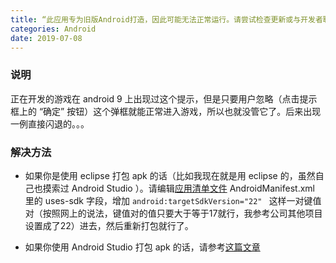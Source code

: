 ```yaml
---
title: “此应用专为旧版Android打造，因此可能无法正常运行。请尝试检查更新或与开发者联系”
categories: Android
date: 2019-07-08
---
```


### 说明
正在开发的游戏在 android 9 上出现过这个提示，但是只要用户忽略（点击提示框上的 “确定” 按钮）这个弹框就能正常进入游戏，所以也就没管它了。后来出现一例直接闪退的。。。

### 解决方法

* 如果你是使用 eclipse 打包 apk 的话（比如我现在就是用  eclipse 的，虽然自己也摸索过 Android Studio ）。请编辑[应用清单文件](https://developer.android.com/guide/topics/manifest/manifest-intro.html?hl=zh-cn) AndroidManifest.xml 里的 uses-sdk 字段，增加 `android:targetSdkVersion="22" ` 这样一对键值对（按照网上的说法，键值对的值只要大于等于17就行，我参考公司其他项目设置成了22）进去，然后重新打包就行了。

* 如果你使用 Android Studio 打包 apk 的话，请参考[这篇文章](https://blog.csdn.net/qiaoquan3/article/details/70185693)
